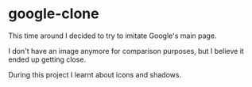 # google-clone

This time around I decided to try to imitate Google's main page.

I don't have an image anymore for comparison purposes, but I believe it ended up getting close.

During this project I learnt about icons and shadows.
